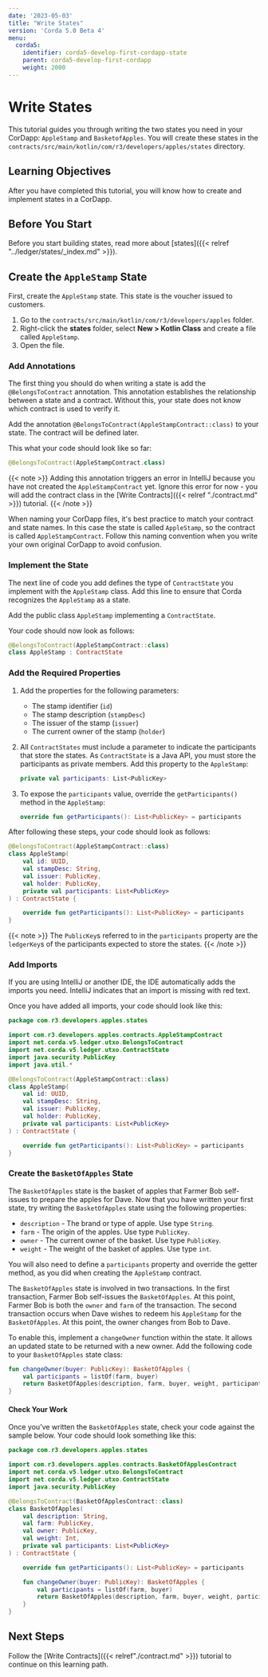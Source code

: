 ```yaml
---
date: '2023-05-03'
title: "Write States"
version: 'Corda 5.0 Beta 4'
menu:
  corda5:
    identifier: corda5-develop-first-cordapp-state
    parent: corda5-develop-first-cordapp
    weight: 2000
---
```


# Write States

This tutorial guides you through writing the two states you need in your CorDapp: `AppleStamp` and `BasketofApples`.
You will create these states in the `contracts/src/main/kotlin/com/r3/developers/apples/states` directory.

## Learning Objectives

After you have completed this tutorial, you will know how to create and implement states in a CorDapp.

## Before You Start

Before you start building states, read more about [states]({{< relref "../ledger/states/_index.md" >}}).


## Create the `AppleStamp` State

First, create the `AppleStamp` state. This state is the voucher issued to customers.

1. Go to the `contracts/src/main/kotlin/com/r3/developers/apples` folder.
2. Right-click the **states** folder, select **New > Kotlin Class** and create a file called `AppleStamp`.
3. Open the file.

### Add Annotations

The first thing you should do when writing a state is add the `@BelongsToContract` annotation. This annotation
establishes the relationship between a state and a contract. Without this, your state does not know which contract is used to verify it.

Add the annotation `@BelongsToContract(AppleStampContract::class)` to your state. The contract will be defined later.

This what your code should look like so far:

```kotlin
@BelongsToContract(AppleStampContract.class)
```

{{< note >}}
Adding this annotation triggers an error in IntelliJ because you have not created the `AppleStampContract` yet. Ignore this error for now - you will add the contract class in the [Write Contracts]({{< relref "./contract.md" >}}) tutorial.
{{< /note >}}

When naming your CorDapp files, it's best practice to match your contract and state names. In this case the state is called `AppleStamp`, so the contract is called `AppleStampContract`. Follow this naming convention when you write your own original CorDapp to avoid confusion.

### Implement the State

The next line of code you add defines the type of `ContractState` you implement with the `AppleStamp` class. Add this line to ensure that Corda recognizes the `AppleStamp` as a state.

Add the public class `AppleStamp` implementing a `ContractState`.

Your code should now look as follows:

```kotlin
@BelongsToContract(AppleStampContract::class)
class AppleStamp : ContractState
```

### Add the Required Properties

1. Add the properties for the following parameters:
   * The stamp identifier (`id`)
   * The stamp description (`stampDesc`)
   * The issuer of the stamp (`issuer`)
   * The current owner of the stamp (`holder`)

2. All `ContractStates` must include a parameter to indicate the participants that store the states. As `ContractState`
is a Java API, you must store the participants as private members.
Add this property to the `AppleStamp`:

   ```kotlin
   private val participants: List<PublicKey>
   ```

3. To expose the `participants` value, override the `getParticipants()` method in the `AppleStamp`:

   ```kotlin
   override fun getParticipants(): List<PublicKey> = participants
   ```

After following these steps, your code should look as follows:

```kotlin
@BelongsToContract(AppleStampContract::class)
class AppleStamp(
    val id: UUID,
    val stampDesc: String,
    val issuer: PublicKey,
    val holder: PublicKey,
    private val participants: List<PublicKey>
) : ContractState {

    override fun getParticipants(): List<PublicKey> = participants
}
```

{{< note >}}
The `PublicKey`s referred to in the `participants` property are the `ledgerKey`s of the participants expected to store the states.
{{< /note >}}

### Add Imports

If you are using IntelliJ or another IDE, the IDE automatically adds the imports you need. IntelliJ indicates that an import is missing with red text.

Once you have added all imports, your code should look like this:

```kotlin
package com.r3.developers.apples.states

import com.r3.developers.apples.contracts.AppleStampContract
import net.corda.v5.ledger.utxo.BelongsToContract
import net.corda.v5.ledger.utxo.ContractState
import java.security.PublicKey
import java.util.*

@BelongsToContract(AppleStampContract::class)
class AppleStamp(
    val id: UUID,
    val stampDesc: String,
    val issuer: PublicKey,
    val holder: PublicKey,
    private val participants: List<PublicKey>
) : ContractState {

    override fun getParticipants(): List<PublicKey> = participants
}

```

### Create the `BasketOfApples` State

The `BasketOfApples` state is the basket of apples that Farmer Bob self-issues to prepare the apples for Dave. Now that you have written your first state, try writing the `BasketOfApples` state using the following properties:

* `description` - The brand or type of apple. Use type `String`.
* `farm` - The origin of the apples. Use type `PublicKey`.
* `owner` - The current owner of the basket. Use type `PublicKey`.
* `weight` - The weight of the basket of apples. Use type `int`.

You will also need to define a `participants` property and override the getter method, as you did when creating the `AppleStamp` contract.

The `BasketOfApples` state is involved in two transactions. In the first transaction, Farmer Bob self-issues the `BasketOfApples`.
At this point, Farmer Bob is both the `owner` and `farm` of the transaction. The second transaction occurs when Dave
wishes to redeem his `AppleStamp` for the `BasketOfApples`. At this point, the owner changes from Bob to Dave.

To enable this, implement a `changeOwner` function within the state. It allows an updated state to be returned with a new owner.
Add the following code to your `BasketOfApples` state class:

```kotlin
fun changeOwner(buyer: PublicKey): BasketOfApples {
    val participants = listOf(farm, buyer)
    return BasketOfApples(description, farm, buyer, weight, participants)
}
```

#### Check Your Work

Once you’ve written the `BasketOfApples` state, check your code against the sample below. Your code should look something like this:

```kotlin
package com.r3.developers.apples.states

import com.r3.developers.apples.contracts.BasketOfApplesContract
import net.corda.v5.ledger.utxo.BelongsToContract
import net.corda.v5.ledger.utxo.ContractState
import java.security.PublicKey

@BelongsToContract(BasketOfApplesContract::class)
class BasketOfApples(
    val description: String,
    val farm: PublicKey,
    val owner: PublicKey,
    val weight: Int,
    private val participants: List<PublicKey>
) : ContractState {

    override fun getParticipants(): List<PublicKey> = participants

    fun changeOwner(buyer: PublicKey): BasketOfApples {
        val participants = listOf(farm, buyer)
        return BasketOfApples(description, farm, buyer, weight, participants)
    }
}

```

## Next Steps

Follow the [Write Contracts]({{< relref"./contract.md" >}}) tutorial to continue on this learning path.
